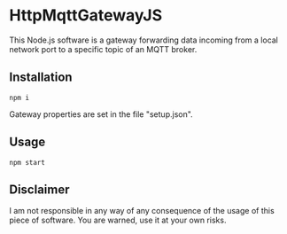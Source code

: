 # HttpMqttGatewayJS

This Node.js software is a gateway forwarding data incoming from a local network port to a specific topic of an MQTT broker.

## Installation

`npm i`

Gateway properties are set in the file "setup.json".

## Usage

`npm start`

## Disclaimer

I am not responsible in any way of any consequence of the usage of this piece of software. You are warned, use it at your own risks.
